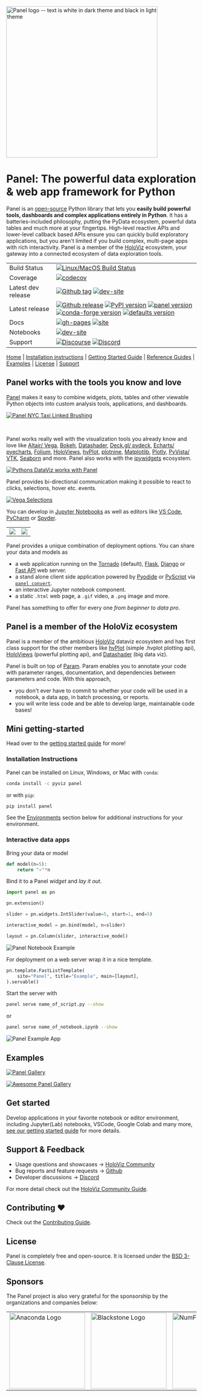 <a href="https://panel.holoviz.org/">
  <picture>
    <source media="(prefers-color-scheme: dark)" srcset="https://github.com/holoviz/panel/raw/main/doc/_static/logo_horizontal_dark_theme.png">
    <img src="https://github.com/holoviz/panel/raw/main/doc/_static/logo_horizontal_light_theme.png" alt="Panel logo -- text is white in dark theme and black in light theme" width=400/>
  </picture>
</a>

# Panel: The powerful data exploration & web app framework for Python

Panel is an [open-source](https://github.com/holoviz/panel/blob/main/LICENSE.txt) Python library that lets you **easily build powerful tools, dashboards and complex applications entirely in Python**. It has a batteries-included philosophy, putting the PyData ecosystem, powerful data tables and much more at your fingertips. High-level reactive APIs and lower-level callback based APIs ensure you can quickly build exploratory applications, but you aren't limited if you build complex, multi-page apps with rich interactivity. Panel is a member of the [HoloViz](https://holoviz.org/) ecosystem, your gateway into a connected ecosystem of data exploration tools.

<table>
<tbody>
<tr>
<td>Build Status</td>
<td><a href="https://github.com/holoviz/panel/actions/workflows/test.yaml?query=branch%3Amain"><img src="https://github.com/holoviz/panel/workflows/pytest/badge.svg?query=branch%3Amain" alt="Linux/MacOS Build Status"></a></td>
</tr>
<tr>
<td>Coverage</td>
<td><a href="https://codecov.io/gh/holoviz/panel"><img src="https://codecov.io/gh/holoviz/panel/branch/main/graph/badge.svg" alt="codecov"></a></td>
</tr>
<tr>
<td>Latest dev release</td>
<td><a href="https://github.com/holoviz/panel/tags"><img src="https://img.shields.io/github/v/tag/holoviz/panel.svg?label=tag&amp;colorB=11ccbb" alt="Github tag"></a> <a href="https://pyviz-dev.github.io/panel/"><img src="https://img.shields.io/website-up-down-green-red/https/pyviz-dev.github.io/panel.svg?label=dev%20website" alt="dev-site"></a></td>
</tr>
<tr>
<td>Latest release</td>
<td><a href="https://github.com/holoviz/panel/releases"><img src="https://img.shields.io/github/release/holoviz/panel.svg?label=tag&amp;colorB=11ccbb" alt="Github release"></a> <a href="https://pypi.python.org/pypi/panel"><img src="https://img.shields.io/pypi/v/panel.svg?colorB=cc77dd" alt="PyPI version"></a> <a href="https://anaconda.org/pyviz/panel"><img src="https://img.shields.io/conda/v/pyviz/panel.svg?colorB=4488ff&amp;style=flat" alt="panel version"></a> <a href="https://anaconda.org/conda-forge/panel"><img src="https://img.shields.io/conda/v/conda-forge/panel.svg?label=conda%7Cconda-forge&amp;colorB=4488ff" alt="conda-forge version"></a> <a href="https://anaconda.org/anaconda/panel"><img src="https://img.shields.io/conda/v/anaconda/panel.svg?label=conda%7Cdefaults&amp;style=flat&amp;colorB=4488ff" alt="defaults version"></a></td>
</tr>
<tr>
<td>Docs</td>
<td><a href="https://github.com/holoviz/panel/tree/gh-pages"><img src="https://img.shields.io/github/last-commit/holoviz/panel/gh-pages.svg" alt="gh-pages"></a> <a href="https://panel.holoviz.org"><img src="https://img.shields.io/website-up-down-green-red/https/panel.holoviz.org.svg" alt="site"></a></td>
</tr>
<tr>
<td>Notebooks</td>
<td><a href="https://panelite.holoviz.org/"><img src="https://img.shields.io/website-up-down-green-red/https/panel.holoviz.org.svg?label=Panelite" alt="dev-site"></a></td>
</tr>
<tr>
<td>Support</td>
<td><a href="https://discourse.holoviz.org/"><img src="https://img.shields.io/discourse/status?server=https%3A%2F%2Fdiscourse.holoviz.org" alt="Discourse"></a> <a href="https://discord.gg/rb6gPXbdAr"><img alt="Discord" src="https://img.shields.io/discord/1075331058024861767"></a>
</td>
</tr>
</tbody>
</table>

[Home](https://panel.holoviz.org/) | [Installation instructions](#installation-instructions) | [Getting Started Guide](https://panel.holoviz.org/getting_started/index.html) | [Reference Guides](https://panel.holoviz.org/reference/index.html) | [Examples](#examples) | [License](#license) | [Support](#support--feedback)

## Panel works with the tools you know and love

[Panel](https://panel.holoviz.org/) makes it easy to combine widgets, plots, tables and other viewable Python objects into custom analysis tools, applications, and dashboards.

[![Panel NYC Taxi Linked Brushing](https://assets.holoviz.org/panel/readme/linked_brushing.gif)](https://panel.holoviz.org/reference/templates/FastGridTemplate.html)

<br/>

Panel works really well with the visualization tools you already know and love like [Altair/ Vega](https://panel.holoviz.org/reference/panes/Vega.html), [Bokeh](https://panel.holoviz.org/reference/panes/Bokeh.html), [Datashader](https://datashader.org/), [Deck.gl/ pydeck](https://panel.holoviz.org/reference/panes/DeckGL.html), [Echarts/ pyecharts](https://panel.holoviz.org/reference/panes/ECharts.html), [Folium](https://panel.holoviz.org/reference/panes/Folium.html), [HoloViews](https://holoviews.org/), [hvPlot](https://hvplot.holoviz.org), [plotnine](https://panel.holoviz.org/reference/panes/Matplotlib.html), [Matplotlib](https://panel.holoviz.org/reference/panes/Matplotlib.html), [Plotly](https://panel.holoviz.org/reference/panes/Plotly.html), [PyVista/ VTK](https://panel.holoviz.org/reference/panes/VTK.html), [Seaborn](https://panel.holoviz.org/gallery/styles/SeabornStyle.html) and more. Panel also works with the [ipywidgets](https://panel.holoviz.org/reference/panes/IPyWidget.html) ecosystem.

[![Pythons DataViz works with Panel](https://assets.holoviz.org/panel/readme/dataviz.gif)](https://panel.holoviz.org/reference/index.html#panes)

Panel provides bi-directional communication making it possible to react to clicks, selections, hover etc. events.

[![Vega Selections](https://blog.holoviz.org/images/vega_selection.gif)](https://panel.holoviz.org/reference/panes/Vega.html)

You can develop in [Jupyter Notebooks](http://jupyter.org) as well as editors like [VS Code](https://code.visualstudio.com/), [PyCharm](https://www.jetbrains.com/pycharm/) or [Spyder](https://www.spyder-ide.org/).

<table>
  <tr>
    <td><a href="https://blog.holoviz.org/panel_0.12.0.html#JupyterLab-previews"><img src="https://assets.holoviz.org/panel/readme/jupyterlab.gif" /></a></td>
    <td><a href="https://blog.holoviz.org/panel_0.11.0.html#Autoreload"><img src="https://assets.holoviz.org/panel/readme/editor.gif" /></a></td>
  </tr>
 </table>

Panel provides a unique combination of deployment options. You can share your data and models as

- a web application running on the [Tornado](https://www.tornadoweb.org/en/stable/) (default), [Flask](https://flask.palletsprojects.com/), [Django](https://www.djangoproject.com/) or [Fast API](https://fastapi.tiangolo.com/) web server.
- a stand alone client side application powered by [Pyodide](https://pyodide.org/en/stable/) or [PyScript](https://pyscript.net/) via [`panel convert`](https://panel.holoviz.org/how_to/wasm/convert.html).
- an interactive Jupyter notebook component.
- a static `.html` web page, a `.gif` video, a `.png` image and more.

Panel has something to offer for every one *from beginner to data pro*.

## Panel is a member of the HoloViz ecosystem

Panel is a member of the ambitious [HoloViz](https://holoviz.org/) dataviz ecosystem and has first class support for the other members like [hvPlot](https://hvplot.holoviz.org) (simple .hvplot plotting api), [HoloViews](https://holoviews.org/) (powerful plotting api), and [Datashader](https://datashader.org/) (big data viz).

Panel is built on top of [Param](https://param.holoviz.org). Param enables you to annotate your code with parameter ranges, documentation, and dependencies between parameters and code. With this approach,

- you don't ever have to commit to whether your code will be used in a notebook, a data app, in batch processing, or reports.
- you will write less code and be able to develop large, maintainable code bases!

## Mini getting-started

Head over to the [getting started guide](https://panel.holoviz.org/getting_started/index.html) for more!

### Installation Instructions

Panel can be installed on Linux, Windows, or Mac with ``conda``:

```bash
conda install -c pyviz panel
```

or with ``pip``:

```bash
pip install panel
```

See the [Environments](#environments) section below for additional instructions for your environment.

### Interactive data apps

Bring your data or model

```python
def model(n=5):
    return "⭐"*n
```

Bind it to a Panel *widget* and *lay it out*.

```python
import panel as pn

pn.extension()

slider = pn.widgets.IntSlider(value=5, start=1, end=5)

interactive_model = pn.bind(model, n=slider)

layout = pn.Column(slider, interactive_model)
```

![Panel Notebook Example](https://assets.holoviz.org/panel/readme/notebook.gif)

For deployment on a web server wrap it in a nice template.

```python
pn.template.FastListTemplate(
    site="Panel", title="Example", main=[layout],
).servable()
```

Start the server with

```bash
panel serve name_of_script.py --show
```

or

```bash
panel serve name_of_notebook.ipynb --show
```

![Panel Example App](https://assets.holoviz.org/panel/readme/example_app.gif)

## Examples

[![Panel Gallery](https://assets.holoviz.org/panel/readme/gallery.jpg)](https://panel.holoviz.org/gallery/index.html)

[![Awesome Panel Gallery](https://assets.holoviz.org/panel/readme/awesome_panel.jpg)](https://www.awesome-panel.org/gallery?theme=default)

## Get started

Develop applications in your favorite notebook or editor environment, including Jupyter(Lab) notebooks, VSCode, Google Colab and many more, [see our getting started guide](https://panel.holoviz.org/getting_started/installation.html#developing-in-different-editors) for more details.

## Support & Feedback

- Usage questions and showcases -> [HoloViz Community](https://holoviz.org/community.html)
- Bug reports and feature requests -> [Github](https://github.com/holoviz/panel)
- Developer discussions -> [Discord](https://discord.gg/rb6gPXbdAr)

For more detail check out the [HoloViz Community Guide](https://holoviz.org/community.html).

## Contributing ❤️

Check out the [Contributing Guide](CONTRIBUTING.MD).

## License

Panel is completely free and open-source. It is licensed under the [BSD 3-Clause License](https://opensource.org/licenses/BSD-3-Clause).

## Sponsors

The Panel project is also very grateful for the sponsorship by the organizations and companies below:

<table align="center">
<tr>
  <td>
    <a href="https://www.anaconda.com/">
      <img src="https://static.bokeh.org/sponsor/anaconda.png"
         alt="Anaconda Logo" width="200"/>
	 </a>
  </td>
  <td>
    <a href="https://www.blackstone.com/the-firm/">
    <img src="https://static.bokeh.org/sponsor/blackstone.png"
         alt="Blackstone Logo" width="200"/>
    </a>
  </td>
  <td>
    <a href="https://numfocus.org/">
    <img src="https://numfocus.org/wp-content/uploads/2017/03/numfocusweblogo_orig-1.png"
         alt="NumFOCUS Logo" width="200"/>
    </a>
  </td>
  <td>
    <a href="[https://www.blackstone.com/the-firm/](https://quansight.com/)">
    <img src="https://assets.holoviz.org/logos/Quansight-logo.svg"
         alt="Quansight Logo" width="200"/>
    </a>
  </td>

</tr>
</table>
